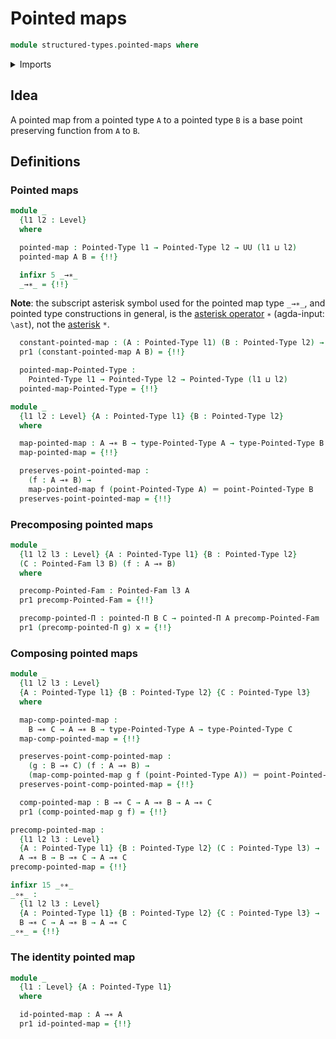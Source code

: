 # Pointed maps

```agda
module structured-types.pointed-maps where
```

<details><summary>Imports</summary>

```agda
open import foundation.action-on-identifications-dependent-functions
open import foundation.action-on-identifications-functions
open import foundation.constant-maps
open import foundation.dependent-pair-types
open import foundation.function-types
open import foundation.identity-types
open import foundation.transport-along-identifications
open import foundation.universe-levels

open import structured-types.pointed-dependent-functions
open import structured-types.pointed-families-of-types
open import structured-types.pointed-types
```

</details>

## Idea

A pointed map from a pointed type `A` to a pointed type `B` is a base point
preserving function from `A` to `B`.

## Definitions

### Pointed maps

```agda
module _
  {l1 l2 : Level}
  where

  pointed-map : Pointed-Type l1 → Pointed-Type l2 → UU (l1 ⊔ l2)
  pointed-map A B = {!!}

  infixr 5 _→∗_
  _→∗_ = {!!}
```

**Note**: the subscript asterisk symbol used for the pointed map type `_→∗_`,
and pointed type constructions in general, is the
[asterisk operator](https://codepoints.net/U+2217) `∗` (agda-input: `\ast`), not
the [asterisk](https://codepoints.net/U+002A) `*`.

```agda
  constant-pointed-map : (A : Pointed-Type l1) (B : Pointed-Type l2) → A →∗ B
  pr1 (constant-pointed-map A B) = {!!}

  pointed-map-Pointed-Type :
    Pointed-Type l1 → Pointed-Type l2 → Pointed-Type (l1 ⊔ l2)
  pointed-map-Pointed-Type = {!!}

module _
  {l1 l2 : Level} {A : Pointed-Type l1} {B : Pointed-Type l2}
  where

  map-pointed-map : A →∗ B → type-Pointed-Type A → type-Pointed-Type B
  map-pointed-map = {!!}

  preserves-point-pointed-map :
    (f : A →∗ B) →
    map-pointed-map f (point-Pointed-Type A) ＝ point-Pointed-Type B
  preserves-point-pointed-map = {!!}
```

### Precomposing pointed maps

```agda
module _
  {l1 l2 l3 : Level} {A : Pointed-Type l1} {B : Pointed-Type l2}
  (C : Pointed-Fam l3 B) (f : A →∗ B)
  where

  precomp-Pointed-Fam : Pointed-Fam l3 A
  pr1 precomp-Pointed-Fam = {!!}

  precomp-pointed-Π : pointed-Π B C → pointed-Π A precomp-Pointed-Fam
  pr1 (precomp-pointed-Π g) x = {!!}
```

### Composing pointed maps

```agda
module _
  {l1 l2 l3 : Level}
  {A : Pointed-Type l1} {B : Pointed-Type l2} {C : Pointed-Type l3}
  where

  map-comp-pointed-map :
    B →∗ C → A →∗ B → type-Pointed-Type A → type-Pointed-Type C
  map-comp-pointed-map = {!!}

  preserves-point-comp-pointed-map :
    (g : B →∗ C) (f : A →∗ B) →
    (map-comp-pointed-map g f (point-Pointed-Type A)) ＝ point-Pointed-Type C
  preserves-point-comp-pointed-map = {!!}

  comp-pointed-map : B →∗ C → A →∗ B → A →∗ C
  pr1 (comp-pointed-map g f) = {!!}

precomp-pointed-map :
  {l1 l2 l3 : Level}
  {A : Pointed-Type l1} {B : Pointed-Type l2} (C : Pointed-Type l3) →
  A →∗ B → B →∗ C → A →∗ C
precomp-pointed-map = {!!}

infixr 15 _∘∗_
_∘∗_ :
  {l1 l2 l3 : Level}
  {A : Pointed-Type l1} {B : Pointed-Type l2} {C : Pointed-Type l3} →
  B →∗ C → A →∗ B → A →∗ C
_∘∗_ = {!!}
```

### The identity pointed map

```agda
module _
  {l1 : Level} {A : Pointed-Type l1}
  where

  id-pointed-map : A →∗ A
  pr1 id-pointed-map = {!!}
```
